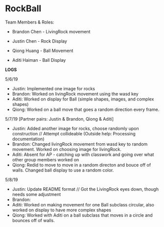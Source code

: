 # RockBall

Team Members & Roles:

- Brandon Chen - LivingRock movement 

- Justin Chen - Rock Display

- Qiong Huang - Ball Movement

- Aditi Haiman - Ball Display


**LOGS**

5/6/19
  - Justin: Implemented one image for rocks
  - Brandon: Worked on livingRock movement using the wasd key
  - Aditi: Worked on display for Ball (simple shapes, images, and complex shapes)
  - Qiong: Worked on a ball move that goes a random direction every frame. 
  
5/7/19 [Partner pairs: Justin & Brandon, Qiong & Aditi]
  - Justin: Added another image for rocks, choose randomly upon construction // Attempt collideable (Outside help: Processing documentation)
  - Brandon: Changed livingRock movement from wasd key to random movement. Worked on choosing image for livingRock.
  - Aditi: Absent for AP - catching up with classwork and going over what other group members worked on
  - Qiong: Redid to move to move in a random directon and bouce off of walls. Changed ball display to use a random color.

5/8/19
  - Justin: Update README format // Got the LivingRock eyes down, though needs some adjustment
  - Brandon:
  - Aditi: Worked on making movement for one Ball subclass circular, also worked on display to have more complex shapes
  - Qiong: Worked with Aditi on a ball subclass that moves in a circle and bounces off of walls. 
